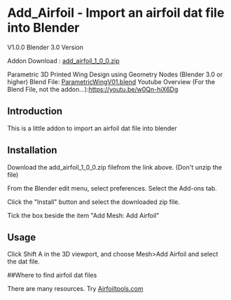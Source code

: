 # Add_Airfoil - Import an airfoil dat file into Blender
   
V1.0.0 Blender 3.0 Version

Addon Download : [add_airfoil_1_0_0.zip](https://github.com/nerk987/add_airfoil/releases/download/v1.0.0/add_airfoil_1_0_0.zip) 

Parametric 3D Printed Wing Design using Geometry Nodes (Blender 3.0 or higher)
Blend File: [ParametricWingV01.blend](https://github.com/nerk987/add_airfoil/releases/download/v1.0.0/ParametricWingV01.blend) 
Youtube Overview (For the Blend File, not the addon...):https://youtu.be/w0Qn-hiX6Dg

## Introduction
This is a little addon to import an airfoil dat file into blender

## Installation
Download the add_airfoil_1_0_0.zip filefrom the link above. (Don't unzip the file)

From the Blender edit menu, select preferences. Select the Add-ons tab.

Click the "Install" button and select the downloaded zip file.

Tick the box beside the item "Add Mesh: Add Airfoil"

## Usage

Click Shift A in the 3D viewport, and choose Mesh>Add Airfoil and select the dat file.

##Where to find airfoil dat files

There are many resources. Try [Airfoiltools.com](http://www.airfoiltools.com)








 